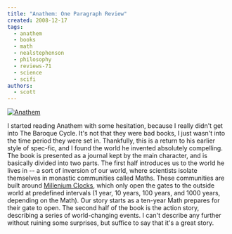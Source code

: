 ```yaml
---
title: "Anathem: One Paragraph Review"
created: 2008-12-17
tags:
  - anathem
  - books
  - math
  - nealstephenson
  - philosophy
  - reviews-71
  - science
  - scifi
authors:
  - scott
---
```


[![Anathem](/images/3095808923_3bcd1b7b2b_m.jpg)](http://www.flickr.com/photos/spaceninja/3095808923/)

I started reading Anathem with some hesitation, because I really didn't get into The Baroque Cycle. It's not that they were bad books, I just wasn't into the time period they were set in. Thankfully, this is a return to his earlier style of spec-fic, and I found the world he invented absolutely compelling. The book is presented as a journal kept by the main character, and is basically divided into two parts. The first half introduces us to the world he lives in -- a sort of inversion of our world, where scientists isolate themselves in monastic communities called Maths. These communities are built around [Millenium Clocks](http://en.wikipedia.org/wiki/The_Clock_of_the_Long_Now), which only open the gates to the outside world at predefined intervals (1 year, 10 years, 100 years, and 1000 years, depending on the Math). Our story starts as a ten-year Math prepares for their gate to open. The second half of the book is the action story, describing a series of world-changing events. I can't describe any further without ruining some surprises, but suffice to say that it's a great story.
